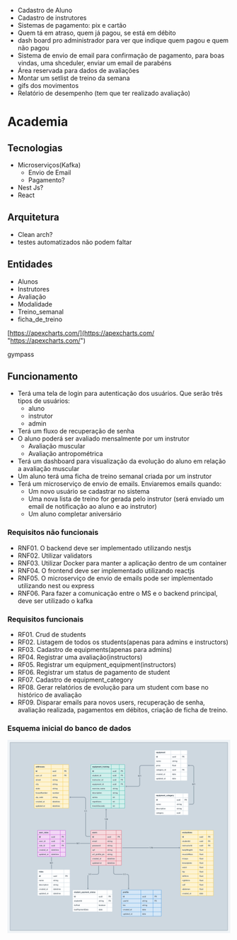 
- Cadastro de Aluno
- Cadastro de instrutores
- Sistemas de pagamento: pix e cartão
- Quem tá em atraso, quem já pagou, se está em débito
- dash board pro administrador para ver que indique quem pagou e quem não pagou
- Sistema de envio de email para confirmação de pagamento, para boas vindas, uma shceduler, enviar um email de parabéns
- Área reservada para dados de avaliações
- Montar um setlist de treino da semana
- gifs dos movimentos
- Relatório de desempenho (tem que ter realizado avaliação)

# Academia

## Tecnologias
- Microserviços(Kafka)
	- Envio de Email
	- Pagamento?
- Nest Js?
- React

## Arquitetura
- Clean arch?
- testes automatizados não podem faltar

## Entidades
- Alunos
- Instrutores
- Avaliação
- Modalidade
- Treino_semanal
- ficha_de_treino

[https://apexcharts.com/](https://apexcharts.com/ "https://apexcharts.com/")

gympass

## Funcionamento

- Terá uma tela de login para autenticação dos usuários. Que serão três tipos de usuários:
	- aluno
	- instrutor
	- admin
- Terá um fluxo de recuperação de senha
- O aluno poderá ser avaliado mensalmente por um instrutor
	- Avaliação muscular
	- Avaliação antropométrica
- Terá um dashboard para visualização da evolução do aluno em relação a avaliação muscular
- Um aluno terá uma ficha de treino semanal criada por um instrutor
- Terá um microserviço de envio de emails. Enviaremos emails quando:
	- Um novo usuário se cadastrar no sistema
	- Uma nova lista de treino for gerada pelo instrutor (será enviado um email de notificação ao aluno e ao instrutor)
	- Um aluno completar aniversário

### Requisitos não funcionais

- RNF01. O backend deve ser implementado utilizando nestjs
- RNF02. Utilizar validators
- RNF03. Utilizar Docker para manter a aplicação dentro de um container
- RNF04. O frontend deve ser implementado utilizando reactjs
- RNF05. O microserviço de envio de emails pode ser implementado utilizando nest ou express
- RNF06. Para fazer a comunicação entre o MS e o backend principal, deve ser utilizado o kafka


### Requisitos funcionais

- RF01. Crud de students
- RF02. Listagem de todos os students(apenas para admins e instructors)
- RF03. Cadastro de equipments(apenas para admins)
- RF04. Registrar uma avaliação(instructors)
- RF05. Registrar um equipment_equipment(instructors)
- RF06. Registrar um status de pagamento de student
- RF07. Cadastro de equipment_category
- RF08.  Gerar relatórios de evolução para um student com base no histórico de avaliação
- RF09. Disparar emails para novos users, recuperação de senha, avaliação realizada, pagamentos em débitos, criação de ficha de treino. 

### Esquema inicial do banco de dados

<img src="./preview/hitmon-gym-schemas.png"></img>
